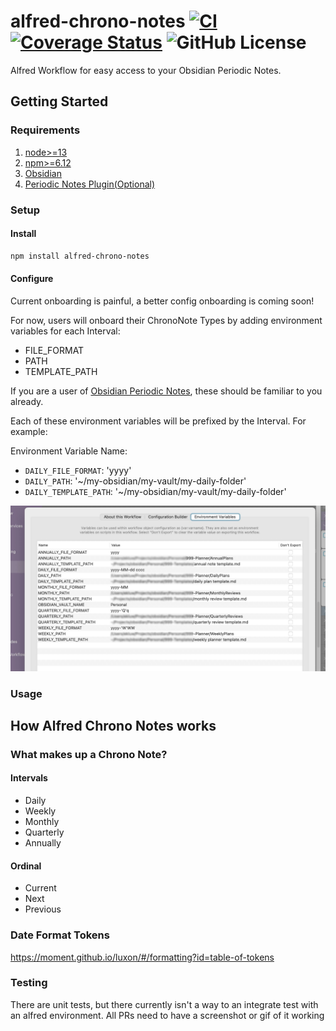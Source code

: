 # alfred-chrono-notes [![CI](https://github.com/weklund/alfred-chrono-notes/actions/workflows/ci.yml/badge.svg)](https://github.com/weklund/alfred-chrono-notes/actions/workflows/ci.yml) [![Coverage Status](https://coveralls.io/repos/github/weklund/alfred-chrono-notes/badge.svg?t=2QlVvG)](https://coveralls.io/github/weklund/alfred-chrono-notes) ![GitHub License](https://img.shields.io/github/license/weklund/alfred-chrono-notes)

Alfred Workflow for easy access to your Obsidian Periodic Notes.

## Getting Started

### Requirements

1. [node>=13](https://nodejs.org/en/download)
1. [npm>=6.12](https://docs.npmjs.com/downloading-and-installing-node-js-and-npm)
1. [Obsidian](https://obsidian.md/)
1. [Periodic Notes Plugin(Optional)](https://github.com/liamcain/obsidian-periodic-notes)

### Setup

#### Install

```sh
npm install alfred-chrono-notes
```

#### Configure

Current onboarding is painful, a better config onboarding is coming soon!

For now, users will onboard their ChronoNote Types by adding environment variables for each Interval:

- FILE_FORMAT
- PATH
- TEMPLATE_PATH

If you are a user of [Obsidian Periodic Notes](https://github.com/liamcain/obsidian-periodic-notes), these should be familiar to you already.

Each of these environment variables will be prefixed by the Interval. For example:

Environment Variable Name:

- `DAILY_FILE_FORMAT`: 'yyyy'
- `DAILY_PATH`: '~/my-obsidian/my-vault/my-daily-folder'
- `DAILY_TEMPLATE_PATH`: '~/my-obsidian/my-vault/my-daily-folder'

![Alfred Environment Variables](./docs/env-var.jpg)

### Usage

## How Alfred Chrono Notes works

### What makes up a Chrono Note?

#### Intervals

- Daily
- Weekly
- Monthly
- Quarterly
- Annually

#### Ordinal

- Current
- Next
- Previous

### Date Format Tokens

https://moment.github.io/luxon/#/formatting?id=table-of-tokens

### Testing

There are unit tests, but there currently isn't a way to an integrate test with an alfred environment. All PRs need to have a screenshot or gif of it working

